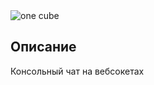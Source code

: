 <img alt="one cube" align="center" src="https://raw.githubusercontent.com/LupanovEvgeniyHTML/LupanovEvgeniyHTML/main/projects_media/SimpleConsoleChatOnC/console_chat.gif"/>

## Описание

Консольный чат на вебсокетах